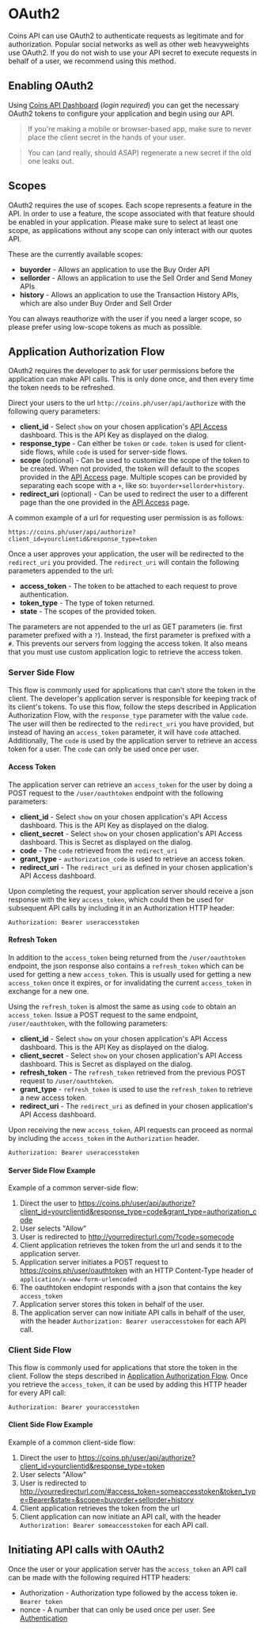 # OAuth2

Coins API can use OAuth2 to authenticate requests as legitimate and for
authorization. Popular social networks as well as other web heavyweights use
OAuth2. If you do not wish to use your API secret to execute requests in behalf
of a user, we recommend using this method.

## Enabling OAuth2

Using [Coins API Dashboard](https://coins.ph/user/api) (_login required_) you
can get the necessary OAuth2 tokens to configure your application and begin
using our API.

> If you're making a mobile or browser-based app, make sure to never place the client secret in the hands of your user.

> You can (and really, should ASAP) regenerate a new secret if the old one leaks out.

## Scopes

OAuth2 requires the use of scopes. Each scope represents a feature in the API.
In order to use a feature, the scope associated with that feature should be
enabled in your application. Please make sure to select at least one scope, as
applications without any scope can only interact with our quotes API.

These are the currently available scopes:

* **buyorder** - Allows an application to use the Buy Order API
* **sellorder** - Allows an application to use the Sell Order and Send Money APIs
* **history** - Allows an application to use the Transaction History APIs, which are also under Buy Order and Sell Order

You can always reauthorize with the user if you need a larger scope, so please prefer using low-scope tokens as much as possible.

## Application Authorization Flow

OAuth2 requires the developer to ask for user permissions before the
application can make API calls. This is only done once, and then every time the
token needs to be refreshed.

Direct your users to the url `http://coins.ph/user/api/authorize` with the
following query parameters:

* **client_id** - Select `show` on your chosen application's [API Access](https://coins.ph/user/api) dashboard. This is the API Key as displayed on the dialog.
* **response_type** - Can either be `token` or `code`. `token` is used for client-side flows, while `code` is used for server-side flows.
* **scope** (optional) - Can be used to customize the scope of the token to be created. When not provided, the token will default to the scopes provided in the [API Access](https://coins.ph/user/api) page. Multiple scopes can be provided by separating each scope with a `+`, like so: `buyorder+sellorder+history`.
* **redirect_uri** (optional) - Can be used to redirect the user to a different page than the one provided in the [API Access](https://coins.ph/user/api) page.

A common example of a url for requesting user permission is as follows:

```
https://coins.ph/user/api/authorize?client_id=yourclientid&response_type=token
```

Once a user approves your application, the user will be redirected to the
`redirect_uri` you provided. The `redirect_uri` will contain the following
parameters appended to the url:

* **access_token** - The token to be attached to each request to prove authentication.
* **token_type** - The type of token returned.
* **state** - The scopes of the provided token.

The parameters are not appended to the url as GET parameters (ie. first
parameter prefixed with a `?`). Instead, the first parameter is prefixed with a
`#`. This prevents our servers from logging the access token. It also means
that you must use custom application logic to retrieve the access token.

### Server Side Flow

This flow is commonly used for applications that can't store the token in the
client. The developer's application server is responsible for keeping track of
its client's tokens. To use this flow, follow the steps described in Application
Authorization Flow, with the `response_type` parameter with the value `code`.
The user will then be redirected to the `redirect_uri` you have provided, but
instead of having an `access_token` parameter, it will have `code` attached.
Additionally, The `code` is used by the application server to retrieve an access
token for a user. The `code` can only be used once per user.

#### Access Token

The application server can retrieve an `access_token` for the user by doing a
POST request to the `/user/oauthtoken` endpoint with the following parameters:

* **client_id** - Select `show` on your chosen application's API Access dashboard. This is the API Key as displayed on the dialog.
* **client_secret** - Select `show` on your chosen application's API Access dashboard. This is Secret as displayed on the dialog.
* **code** - The `code` retrieved from the `redirect_uri`
* **grant_type** - `authorization_code` is used to retrieve an access token.
* **redirect_uri** - The `redirect_uri` as defined in your chosen application's API Access dashboard.

Upon completing the request, your application server should receive a json
response with the key `access_token`, which could then be used for subsequent
API calls by including it in an Authorization HTTP header:

```
Authorization: Bearer useraccesstoken
```

#### Refresh Token

In addition to the `access_token` being returned from the `/user/oauthtoken`
endpoint, the json response also contains a `refresh_token` which can be used
for getting a new `access_token`. This is usually used for getting a new
`access_token` once it expires, or for invalidating the current `access_token`
in exchange for a new one.

Using the `refresh_token` is almost the same as using `code` to obtain an
`access_token`. Issue a POST request to the same endpoint, `/user/oauthtoken`,
with the following parameters:

* **client_id** - Select `show` on your chosen application's API Access dashboard. This is the API Key as displayed on the dialog.
* **client_secret** - Select `show` on your chosen application's API Access dashboard. This is Secret as displayed on the dialog.
* **refresh_token** - The `refresh_token` retrieved from the previous POST request to `/user/oauthtoken`.
* **grant_type** - `refresh_token` is used to use the `refresh_token` to retrieve a new access token.
* **redirect_uri** - The `redirect_uri` as defined in your chosen application's API Access dashboard.

Upon receiving the new `access_token`, API requests can proceed as normal by
including the `access_token` in the `Authorization` header.

```
Authorization: Bearer useraccesstoken
```

#### Server Side Flow Example

Example of a common server-side flow:

1. Direct the user to https://coins.ph/user/api/authorize?client_id=yourclientid&response_type=code&grant_type=authorization_code
2. User selects "Allow"
3. User is redirected to http://yourredirecturl.com/?code=somecode
4. Client application retrieves the token from the url and sends it to the application server.
5. Application server initiates a POST request to https://coins.ph/user/oauthtoken with an HTTP Content-Type header of `application/x-www-form-urlencoded`
6. The oauthtoken endopint responds with a json that contains the key `access_token`
7. Application server stores this token in behalf of the user.
8. The application server can now initiate API calls in behalf of the user, with the header `Authorization: Bearer useraccesstoken` for each API call.

### Client Side Flow

This flow is commonly used for applications that store the token in the client.
Follow the steps described in
[Application Authorization Flow](oauth-auth.html#application-authorization-flow).
Once you retrieve the `access_token`, it can be used by adding this HTTP header
for every API call:

```
Authorization: Bearer youraccesstoken
```

#### Client Side Flow Example

Example of a common client-side flow:

1. Direct the user to https://coins.ph/user/api/authorize?client_id=yourclientid&response_type=token
2. User selects "Allow"
3. User is redirected to http://yourredirecturl.com/#access_token=someaccesstoken&token_type=Bearer&state=&scope=buyorder+sellorder+history
4. Client application retrieves the token from the url
5. Client application can now initiate an API call, with the header `Authorization: Bearer someaccesstoken` for each API call.

## Initiating API calls with OAuth2

Once the user or your application server has the `access_token` an API call can
be made with the following required HTTP headers:

* Authorization - Authorization type followed by the access token ie. `Bearer token`
* nonce - A number that can only be used once per user. See [Authentication](auth.html#use-a-nonce)
